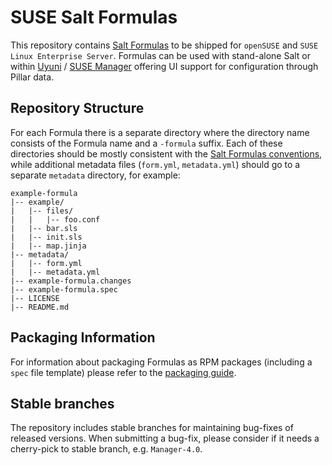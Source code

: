 # SUSE Salt Formulas

This repository contains [Salt Formulas](https://docs.saltstack.com/en/latest/topics/development/conventions/formulas.html) to be shipped for `openSUSE` and `SUSE Linux Enterprise Server`. Formulas can be used with stand-alone Salt or within [Uyuni](https://github.com/uyuni-project/uyuni) / [SUSE Manager](https://www.suse.com/products/suse-manager/) offering UI support for configuration through Pillar data.

## Repository Structure

For each Formula there is a separate directory where the directory name consists of the Formula name and a `-formula` suffix. Each of these directories should be mostly consistent with the [Salt Formulas conventions](https://docs.saltstack.com/en/latest/topics/development/conventions/formulas.html#repository-structure), while additional metadata files (`form.yml`, `metadata.yml`) should go to a separate `metadata` directory, for example:

```
example-formula
|-- example/
|   |-- files/
|   |   |-- foo.conf
|   |-- bar.sls
|   |-- init.sls
|   |-- map.jinja
|-- metadata/
|   |-- form.yml
|   |-- metadata.yml
|-- example-formula.changes
|-- example-formula.spec
|-- LICENSE
|-- README.md
```

## Packaging Information

For information about packaging Formulas as RPM packages (including a `spec` file template) please refer to the [packaging guide](https://github.com/SUSE/salt-formulas/wiki/Packaging-Guide).

## Stable branches

The repository includes stable branches for maintaining bug-fixes of released versions.
When submitting a bug-fix, please consider if it needs a cherry-pick to stable branch,
e.g. `Manager-4.0`.

